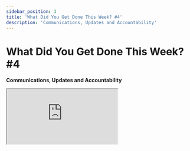 ```yaml
---
sidebar_position: 3
title: 'What Did You Get Done This Week? #4'
description: 'Communications, Updates and Accountability'
---
```


# What Did You Get Done This Week? #4

**Communications, Updates and Accountability**

<div className="responsive-iframe">
  <iframe
    src="https://www.youtube.com/embed/r3Z4lvu_ic4"
    title="YouTube video player"
    allow="accelerometer; autoplay; clipboard-write; encrypted-media; gyroscope; picture-in-picture"
    allowFullScreen
  />
</div>
- Date: 2024-12-06
- Twitter Spaces: https://x.com/i/spaces/1lDxLlryWXaxm
- YouTube Link: https://www.youtube.com/watch?v=r3Z4lvu_ic4

## Timestamps

- [00:01:09](https://www.youtube.com/watch?v=r3Z4lvu_ic4&t=69) - Meeting start, expectations (5-minute updates, focus on this week's achievements).
- [00:02:50](https://www.youtube.com/watch?v=r3Z4lvu_ic4&t=170) - Shaw's update (dev school, in-person meetup).
- [00:04:59](https://www.youtube.com/watch?v=r3Z4lvu_ic4&t=299) - Project growth, coordination challenges, need for AI project management tools.
- [00:09:22](https://www.youtube.com/watch?v=r3Z4lvu_ic4&t=562) - Call for contributors to speak, starting with Reality Spiral.
- [00:10:04](https://www.youtube.com/watch?v=r3Z4lvu_ic4&t=604) - **Reality Spiral**: Github integration, testing framework, Coinbase work.
- [00:17:13](https://www.youtube.com/watch?v=r3Z4lvu_ic4&t=1033) - **Boyaloxer**: Plugin Feel (emotional adjustments for agents).
- [00:18:37](https://www.youtube.com/watch?v=r3Z4lvu_ic4&t=1117) - **Spaceodili**: Discord growth, summarization systems.
- [00:19:33](https://www.youtube.com/watch?v=r3Z4lvu_ic4&t=1173) - **Yodamaster726**: Using agents in university classes, championing Llama.
- [00:23:32](https://www.youtube.com/watch?v=r3Z4lvu_ic4&t=1412) - **Wiki**: Suggestion for a project newsletter. Discussion about contributor summarization.
- [00:26:00](https://www.youtube.com/watch?v=r3Z4lvu_ic4&t=1560) - **Hashwarlock**: Remote Attestation Explorer upgrades, Reddit client, TEE as a service.
- [00:28:45](https://www.youtube.com/watch?v=r3Z4lvu_ic4&t=1725) - **KyleSt4rgarden**: Eliza Framework Council, focus on stability and unified messaging bus.
- [00:33:22](https://www.youtube.com/watch?v=r3Z4lvu_ic4&t=2002) - **Nasdao\_**: Self-sustaining AI DAO, AI agent running validator.
- [00:34:57](https://www.youtube.com/watch?v=r3Z4lvu_ic4&t=2097) - **Evepredict**: Slack integration, Reddit client/search, text/video to video project.
- [00:44:02](https://www.youtube.com/watch?v=r3Z4lvu_ic4&t=2642) - **ByornOeste**: Dark Sun project launch, uncensored agent, video generator.
- [00:47:37](https://www.youtube.com/watch?v=r3Z4lvu_ic4&t=2857) - **Empyrealdev**: LayerZero integrations, Python tooling for Solana.
- [00:52:16](https://www.youtube.com/watch?v=r3Z4lvu_ic4&t=3136) - **SkotiVi**: Question about ai16z bot tech stack (it's Eliza).
- [00:54:19](https://www.youtube.com/watch?v=r3Z4lvu_ic4&t=3259) - **YoungBalla1000x**: 15-year-old builder, project update, wallet drained.
- [00:56:47](https://www.youtube.com/watch?v=r3Z4lvu_ic4&t=3407) - **SOL_CryptoGamer**: Cizem's PFP collection launch and success.
- [01:02:17](https://www.youtube.com/watch?v=r3Z4lvu_ic4&t=3737) - **Angelocass**: Experimenting with agents, excited about the potential.
- [01:03:15](https://www.youtube.com/watch?v=r3Z4lvu_ic4&t=3795) - **DAOJonesPumpAI**: Spam bot detection, FAL API PR, Solana wallet prototype.
- [01:06:38](https://www.youtube.com/watch?v=r3Z4lvu_ic4&t=3998) - **RodrigoSotoAlt**: 3D NFTs for Bosu, 3D portal, using latest Eliza version.
- [01:10:43](https://www.youtube.com/watch?v=r3Z4lvu_ic4&t=4243) - **cryptocomix1**: Job interviews, learning about AI agents, interested in 3D design.
- [01:13:54](https://www.youtube.com/watch?v=r3Z4lvu_ic4&t=4434) - **TheBigOneGG**: ERC20/SPL integration in game, ai16z cosmetic items.
- [01:15:18](https://www.youtube.com/watch?v=r3Z4lvu_ic4&t=4518) - **Louround\_**: Thales project update, data sources, MPC wallet plugin.
- [01:22:59](https://www.youtube.com/watch?v=r3Z4lvu_ic4&t=4979) - **btspoony**: Flow blockchain integration PR merged, multi-account control.
- [01:25:48](https://www.youtube.com/watch?v=r3Z4lvu_ic4&t=5148) - **0xamericanspiri**: Goldman Stanley DAO launch on daos.fun, using hyperliquid airdrop.
- [01:28:24](https://www.youtube.com/watch?v=r3Z4lvu_ic4&t=5304) - **Hawkeye_Picks**: Experimenting with Degen Spartan AI, exploring AI in collectibles.
- [01:36:33](https://www.youtube.com/watch?v=r3Z4lvu_ic4&t=5793) - **BV_Bloom1**: Live video chat plugin modifications, integrating conversation models into 3D environment.
- [01:39:44](https://www.youtube.com/watch?v=r3Z4lvu_ic4&t=5984) - **pawgDAO**: Gamified governance experiments, using Cursor, integrating AI16z.
- [01:43:24](https://www.youtube.com/watch?v=r3Z4lvu_ic4&t=6204) - **jpegyguggenheim**: Artist interested in AI, exploring dev school.
- [01:44:07](https://www.youtube.com/watch?v=r3Z4lvu_ic4&t=6247) - **heathenft**: Super Swarm DevNet launch on fxn.
- [01:46:28](https://www.youtube.com/watch?v=r3Z4lvu_ic4&t=6388) - **Roberto9211999**: (Brief interruption) Grok discussion.
- [01:48:18](https://www.youtube.com/watch?v=r3Z4lvu_ic4&t=6498) - **godfreymeyer**: Unity scaffolding for 3D AI TV project.
- [01:51:16](https://www.youtube.com/watch?v=r3Z4lvu_ic4&t=6676) - **Victor28612594**: Fungo team building AlphaScan agent, data enrichment plugin.
- [01:53:23](https://www.youtube.com/watch?v=r3Z4lvu_ic4&t=6803) - **SidDegen**: OnlyCalls launch, data pipeline, beta release plans.
- [01:55:00](https://www.youtube.com/watch?v=r3Z4lvu_ic4&t=6900) - **O_on_X**: Ico onboarding, 2D video models, comfyUI for art.
- [02:01:00](https://www.youtube.com/watch?v=r3Z4lvu_ic4&t=7260) - **yikesawjeez**: Memecoin cleanup crew, github.io profiles, security team, screenpipe/supabase.
- [02:05:31](https://www.youtube.com/watch?v=r3Z4lvu_ic4&t=7531) - **TrenchBuddy**: Launching AI agent, working on EC2 and authorization.
- [02:09:49](https://www.youtube.com/watch?v=r3Z4lvu_ic4&t=7789) - **TSSnft**: Sneakerhead Society introduction, exploring AI agent solutions.
- [02:11:40](https://www.youtube.com/watch?v=r3Z4lvu_ic4&t=7900) - **SidDegen**: Question about the future of AI agents.
- [02:16:15](https://www.youtube.com/watch?v=r3Z4lvu_ic4&t=8175) - **GoatOfGamblers**: Building a permissionless polymarket for memecoins.
- [02:18:01](https://www.youtube.com/watch?v=r3Z4lvu_ic4&t=8281) - Shaw's closing remarks, focus on stability and applications, call for contributions.

## Summary

The fourth weekly ai16z meeting, hosted by Shaw, focused on accountability and sharing updates on the Eliza AI agent project. The key themes and events were:

**Individual Updates** - Many contributors gave updates on their work, including new plugins (like a plugin for emotional responses and Coinbase integration), infrastructure improvements (like GitHub integration, a testing framework, and a unified messaging bus), applications (like a validator run by an AI agent, Reddit and Slack integration, text/video to video projects, uncensored AI agents, and a Solana wallet prototype), and community projects (like an AI-generated PFP collection). Many of the updates focused on shipping and getting things done, rather than future plans.

**Education and Outreach** - Shaw highlighted the AI agent dev school as a key achievement, emphasizing education and onboarding for new developers. Yoda, a CS professor, shared his experience using agents in his classes.

**Community Growth and Coordination** - The rapid growth of the project led to discussion about improving communication and coordination. Ideas included a newsletter, better documentation, summarizing contributions (which Jin had already started working on), and AI agents to help manage open source projects and communities.

**Trending Topics** - Plugins, TEEs (Trusted Execution Environments), and multi-chain integration were discussed extensively. There was also a lot of excitement about the potential for AI agents in gaming and metaverse applications.

**Partnerships and Announcements** - Shaw hinted at exciting, unannounced partnerships and projects. The successful launch of an AI-generated PFP collection by a partner was also highlighted, demonstrating community engagement and the potential for partner-led projects (though it was emphasized that this PFP project was not officially affiliated with ai16z). Discussion around the project suggested that future airdrops to contributors are a possibility.

**Technical Details** - TypeScript was identified as the dominant language for agent development. There was a brief discussion about the role of Python for data-related tasks. The importance of build stability and a good developer experience was emphasized. Cursor and Claude were recommended as developer tools.

**Open Source and Community Contributions** - The open-source nature of the project was stressed, with encouragement for community contributions and collaboration. Several contributors offered their expertise and services to others in the community.

Overall, the meeting conveyed a sense of rapid progress, excitement, and a strong community spirit driving the Eliza project forward.

## Hot Takes

1. **"But they're really fucking cool. Really, really, really cool stuff...you're going to have to see it on the timeline when it drops." (00:03:43)** - Shaw teases secret projects with strong conviction, building anticipation and hype, but offering zero specifics. This generates buzz but can also frustrate listeners wanting concrete info.

2. **"The whole server is kind of set up where...this project can start to feel more like a video game in a way. And we have these interfaces and AI agents that are playing all sorts of different roles throughout." (00:08:05)** - Jin envisions the project evolving into a gamified experience. This could be a controversial approach to open-source development, as it might prioritize gamification over core functionality or alienate some contributors.

3. **"if we're really going to go to AGI we got to have some kind of Ubi component in there." (00:14:44)** - Reality Spiral casually connects AGI development with Universal Basic Income, a potentially contentious socio-economic topic that intertwines technological advancement with wealth distribution.

4. **"I've been screaming out of my lungs for grok 3 to come out and uh y'all are slow Developers." (01:47:12)** - Roberto jokingly (or perhaps not) criticizes the development speed of Grok, creating a moment of tension and sparking debate about the pace of AI development in general (especially relative to open-source community projects).

5. **"agents are going to replace the application layer...I am the fucking website" (02:12:11 & 02:12:58)** - Shaw's bold prediction about the future of the internet and applications, positioning agents not just as tools but as the very foundation of online interaction. This radical vision is sure to stir debate about the future of web development and user experience.
